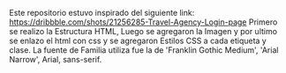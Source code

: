 Este repositorio estuvo inspirado del siguiente link: https://dribbble.com/shots/21256285-Travel-Agency-Login-page
Primero se realizo la Estructura HTML, Luego se agregaron la Imagen y por ultimo se enlazo el html con css y se agregaron Estilos CSS a cada etiqueta y clase. 
La fuente de Familia utiliza fue la de 'Franklin Gothic Medium', 'Arial Narrow', Arial, sans-serif.
